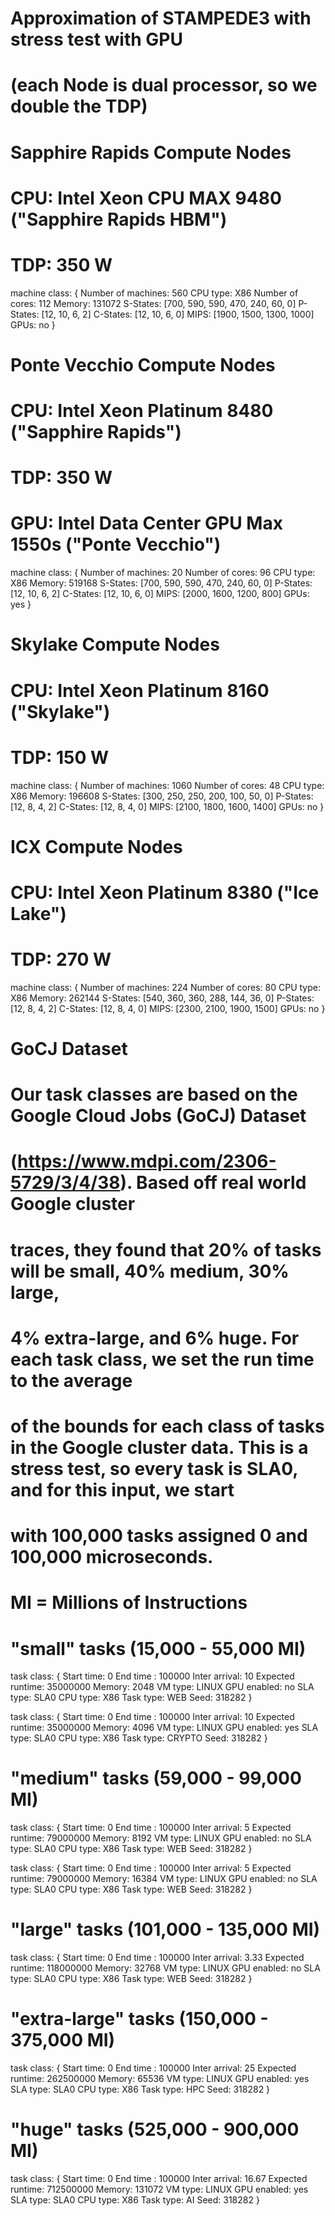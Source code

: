 # Approximation of STAMPEDE3 with stress test with GPU
# (each Node is dual processor, so we double the TDP)

# Sapphire Rapids Compute Nodes
# CPU: Intel Xeon CPU MAX 9480 ("Sapphire Rapids HBM")
# TDP: 350 W
machine class:
{
        Number of machines: 560
        CPU type: X86
        Number of cores: 112
        Memory: 131072
        S-States: [700, 590, 590, 470, 240, 60, 0]
        P-States: [12, 10, 6, 2]
        C-States: [12, 10, 6, 0]
        MIPS: [1900, 1500, 1300, 1000]
        GPUs: no
}

# Ponte Vecchio Compute Nodes
# CPU: Intel Xeon Platinum 8480 ("Sapphire Rapids")
# TDP: 350 W
# GPU: Intel Data Center GPU Max 1550s ("Ponte Vecchio")
machine class:
{
        Number of machines: 20
        Number of cores: 96
        CPU type: X86
        Memory: 519168
        S-States: [700, 590, 590, 470, 240, 60, 0]
        P-States: [12, 10, 6, 2]
        C-States: [12, 10, 6, 0]
        MIPS: [2000, 1600, 1200, 800]
        GPUs: yes
}

# Skylake Compute Nodes
# CPU: Intel Xeon Platinum 8160 ("Skylake")
# TDP: 150 W
machine class:
{
        Number of machines: 1060
        Number of cores: 48
        CPU type: X86
        Memory: 196608
        S-States: [300, 250, 250, 200, 100, 50, 0]
        P-States: [12, 8, 4, 2]
        C-States: [12, 8, 4, 0]
        MIPS: [2100, 1800, 1600, 1400]
        GPUs: no
}

# ICX Compute Nodes
# CPU: Intel Xeon Platinum 8380 ("Ice Lake")
# TDP: 270 W
machine class:
{
        Number of machines: 224
        Number of cores: 80
        CPU type: X86
        Memory: 262144
        S-States: [540, 360, 360, 288, 144, 36, 0]
        P-States: [12, 8, 4, 2]
        C-States: [12, 8, 4, 0]
        MIPS: [2300, 2100, 1900, 1500]
        GPUs: no
}

# GoCJ Dataset

# Our task classes are based on the Google Cloud Jobs (GoCJ) Dataset 
# (https://www.mdpi.com/2306-5729/3/4/38). Based off real world Google cluster 
# traces, they found that 20% of tasks will be small, 40% medium, 30% large, 
# 4% extra-large, and 6% huge. For each task class, we set the run time to the average
# of the bounds for each class of tasks in the Google cluster data. This is a stress test, so every task is SLA0, and for this input, we start
# with 100,000 tasks assigned 0 and 100,000 microseconds.

# MI = Millions of Instructions
# "small" tasks (15,000 - 55,000 MI)
task class:
{
        Start time: 0
        End time : 100000
        Inter arrival: 10
        Expected runtime: 35000000
        Memory: 2048
        VM type: LINUX
        GPU enabled: no
        SLA type: SLA0
        CPU type: X86
        Task type: WEB
        Seed: 318282
}

task class:
{
        Start time: 0
        End time : 100000
        Inter arrival: 10
        Expected runtime: 35000000
        Memory: 4096
        VM type: LINUX
        GPU enabled: yes
        SLA type: SLA0
        CPU type: X86
        Task type: CRYPTO
        Seed: 318282
}

# "medium" tasks (59,000 - 99,000 MI)
task class:
{
        Start time: 0
        End time : 100000
        Inter arrival: 5
        Expected runtime: 79000000
        Memory: 8192
        VM type: LINUX
        GPU enabled: no
        SLA type: SLA0
        CPU type: X86
        Task type: WEB
        Seed: 318282
}

task class:
{
        Start time: 0
        End time : 100000
        Inter arrival: 5
        Expected runtime: 79000000
        Memory: 16384
        VM type: LINUX
        GPU enabled: no
        SLA type: SLA0
        CPU type: X86
        Task type: WEB
        Seed: 318282
}

# "large" tasks (101,000 - 135,000 MI)
task class:
{
        Start time: 0
        End time : 100000
        Inter arrival: 3.33
        Expected runtime: 118000000
        Memory: 32768
        VM type: LINUX
        GPU enabled: no
        SLA type: SLA0
        CPU type: X86
        Task type: WEB
        Seed: 318282
}

# "extra-large" tasks (150,000 - 375,000 MI)
task class:
{
        Start time: 0
        End time : 100000
        Inter arrival: 25
        Expected runtime: 262500000
        Memory: 65536
        VM type: LINUX
        GPU enabled: yes
        SLA type: SLA0
        CPU type: X86
        Task type: HPC
        Seed: 318282
}

# "huge" tasks (525,000 - 900,000 MI)
task class:
{
        Start time: 0
        End time : 100000
        Inter arrival: 16.67
        Expected runtime: 712500000
        Memory: 131072
        VM type: LINUX
        GPU enabled: yes
        SLA type: SLA0
        CPU type: X86
        Task type: AI
        Seed: 318282
}